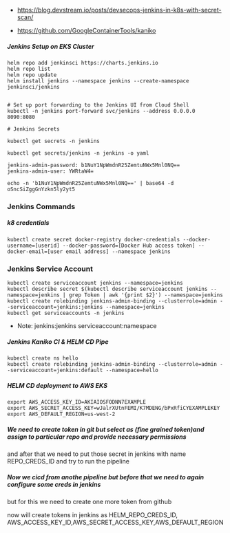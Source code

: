 

- https://blog.devstream.io/posts/devsecops-jenkins-in-k8s-with-secret-scan/

- https://github.com/GoogleContainerTools/kaniko






##### Jenkins Setup on EKS Cluster
```jenkins-eks
helm repo add jenkinsci https://charts.jenkins.io
helm repo list
helm repo update
helm install jenkins --namespace jenkins --create-namespace jenkinsci/jenkins


# Set up port forwarding to the Jenkins UI from Cloud Shell
kubectl -n jenkins port-forward svc/jenkins --address 0.0.0.0 8090:8080

# Jenkins Secrets

kubectl get secrets -n jenkins 

kubectl get secrets/jenkins -n jenkins -o yaml

jenkins-admin-password: b1NuY1NpWmdnR25ZemtuNWx5Mnl0NQ==
jenkins-admin-user: YWRtaW4=

echo -n 'b1NuY1NpWmdnR25ZemtuNWx5Mnl0NQ==' | base64 -d
oSncSiZggGnYzkn5ly2yt5
```



### Jenkins Commands

##### k8 credentials
```k8-secrets
kubectl create secret docker-registry docker-credentials --docker-username=[userid] --docker-password=[Docker Hub access token] --docker-email=[user email address] --namespace jenkins
```


### Jenkins Service Account
```k8-secrets
kubectl create serviceaccount jenkins --namespace=jenkins
kubectl describe secret $(kubectl describe serviceaccount jenkins --namespace=jenkins | grep Token | awk '{print $2}') --namespace=jenkins
kubectl create rolebinding jenkins-admin-binding --clusterrole=admin --serviceaccount=jenkins:jenkins --namespace=jenkins
kubectl get serviceaccounts -n jenkins
```
- Note: jenkins:jenkins serviceaccount:namespace


##### Jenkins Kaniko CI & HELM CD Pipe
```jenkins-pipe
kubectl create ns hello
kubectl create rolebinding jenkins-admin-binding --clusterrole=admin --serviceaccount=jenkins:default --namespace=hello
```


##### HELM CD deployment to AWS EKS
```
export AWS_ACCESS_KEY_ID=AKIAIOSFODNN7EXAMPLE
export AWS_SECRET_ACCESS_KEY=wJalrXUtnFEMI/K7MDENG/bPxRfiCYEXAMPLEKEY
export AWS_DEFAULT_REGION=us-west-2
```

#####  We need to create token in git but select as (fine grained token)and assign to particular repo and provide necessary permissions

and after that we need to put those secret in jenkins with name REPO_CREDS_ID and try to run the pipeline

#####  Now we cicd from anothe pipeline but before that we need to again configure some creds in jenkins 

but for this we need to create one more token from github

now will create tokens in jenkins as HELM_REPO_CREDS_ID, AWS_ACCESS_KEY_ID,AWS_SECRET_ACCESS_KEY,AWS_DEFAULT_REGION

